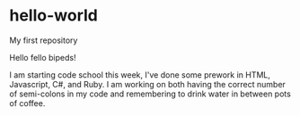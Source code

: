 # hello-world
My first repository

Hello fello bipeds!

I am starting code school this week, I've done some prework in HTML, Javascript, C#, and Ruby.  I am working on both having the correct number of semi-colons in my code and remembering to drink water in between pots of coffee.

